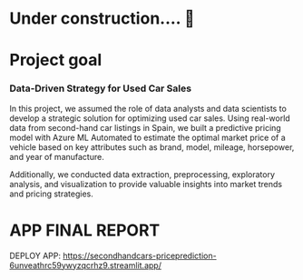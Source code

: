 # Under construction.... 🚧 

# Project goal 

### Data-Driven Strategy for Used Car Sales 
In this project, we assumed the role of data analysts and data scientists to develop a strategic solution for optimizing used car sales. Using real-world data from second-hand car listings in Spain, we built a predictive pricing model with Azure ML Automated to estimate the optimal market price of a vehicle based on key attributes such as brand, model, mileage, horsepower, and year of manufacture.

Additionally, we conducted data extraction, preprocessing, exploratory analysis, and visualization to provide valuable insights into market trends and pricing strategies.

# APP FINAL REPORT
DEPLOY APP: https://secondhandcars-priceprediction-6unveathrc59ywyzqcrhz9.streamlit.app/
